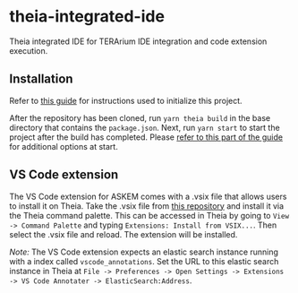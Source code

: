 # theia-integrated-ide
Theia integrated IDE for TERArium IDE integration and code extension execution.


## Installation

Refer to [this guide](https://theia-ide.org/docs/composing_applications) for instructions used to initialize this project.

After the repository has been cloned, run ```yarn theia build``` in the base directory that contains the ```package.json```. Next, run ```yarn start``` to start the project after the build has completed. Please [refer to this part of the guide](https://theia-ide.org/docs/composing_applications#running) for additional options at start.

## VS Code extension

The VS Code extension for ASKEM comes with a .vsix file that allows users to install it on Theia. Take the .vsix file from [this repository](https://github.com/DARPA-ASKEM/Jupyter-IDE-Extensions/tree/main/vscode-annotater/vscode-annotater) and install it via the Theia command palette. This can be accessed in Theia by going to ```View -> Command Palette``` and typing ```Extensions: Install from VSIX...```. Then select the .vsix file and reload. The extension will be installed.

*Note:* The VS Code extension expects an elastic search instance running with a index called ```vscode_annotations```. Set the URL to this elastic search instance in Theia at ```File -> Preferences -> Open Settings -> Extensions -> VS Code Annotater -> ElasticSearch:Address```.
